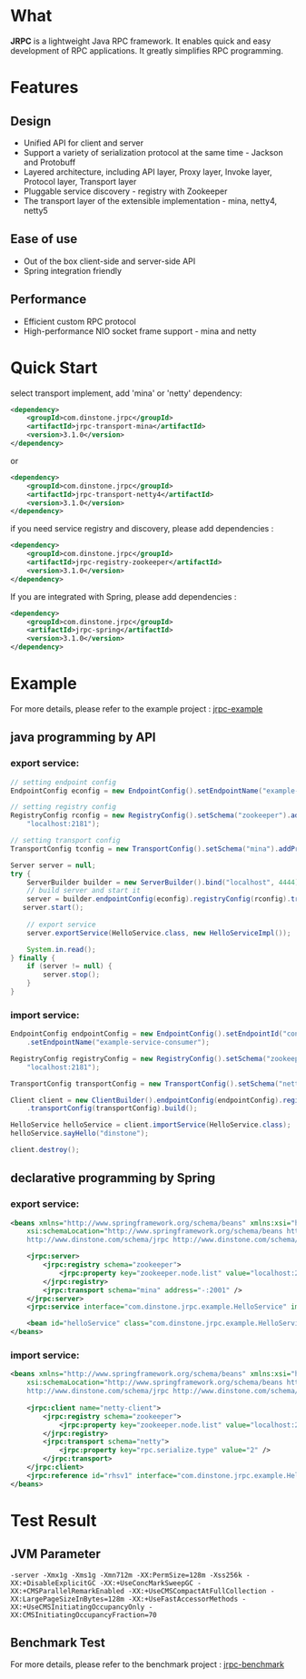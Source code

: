 # What
**JRPC** is a lightweight Java RPC framework. It enables quick and easy development of RPC applications. It greatly simplifies RPC programming.

# Features
## Design
* Unified API for client and server
* Support a variety of serialization protocol at the same time - Jackson and Protobuff
* Layered architecture, including API layer, Proxy layer, Invoke layer, Protocol layer, Transport layer
* Pluggable service discovery - registry with Zookeeper
* The transport layer of the extensible implementation - mina, netty4, netty5

## Ease of use
* Out of the box client-side and server-side API
* Spring integration friendly

## Performance
* Efficient custom RPC protocol
* High-performance NIO socket frame support - mina and netty

# Quick Start
select transport implement, add 'mina' or 'netty' dependency:
```xml
<dependency>
	<groupId>com.dinstone.jrpc</groupId>
	<artifactId>jrpc-transport-mina</artifactId>
	<version>3.1.0</version>
</dependency>
```
or
```xml
<dependency>
	<groupId>com.dinstone.jrpc</groupId>
	<artifactId>jrpc-transport-netty4</artifactId>
	<version>3.1.0</version>
</dependency>
```
if you need service registry and discovery, please add dependencies :
```xml
<dependency>
	<groupId>com.dinstone.jrpc</groupId>
	<artifactId>jrpc-registry-zookeeper</artifactId>
	<version>3.1.0</version>
</dependency>
```
If you are integrated with Spring, please add dependencies :
```xml
<dependency>
	<groupId>com.dinstone.jrpc</groupId>
	<artifactId>jrpc-spring</artifactId>
	<version>3.1.0</version>
</dependency>
```
	
# Example
For more details, please refer to the example project : [jrpc-example](https://github.com/dinstone/jrpc/tree/master/jrpc-example)

## java programming by API
### export service:
```java
// setting endpoint config
EndpointConfig econfig = new EndpointConfig().setEndpointName("example-service-provider");

// setting registry config
RegistryConfig rconfig = new RegistryConfig().setSchema("zookeeper").addProperty("zookeeper.node.list",
    "localhost:2181");

// setting transport config
TransportConfig tconfig = new TransportConfig().setSchema("mina").addProperty("rpc.handler.count", "2");

Server server = null;
try {
    ServerBuilder builder = new ServerBuilder().bind("localhost", 4444);
    // build server and start it
    server = builder.endpointConfig(econfig).registryConfig(rconfig).transportConfig(tconfig).build();
   server.start();
   
    // export service
    server.exportService(HelloService.class, new HelloServiceImpl());

    System.in.read();
} finally {
    if (server != null) {
        server.stop();
    }
}
```

### import service:
```java
EndpointConfig endpointConfig = new EndpointConfig().setEndpointId("consumer-1")
    .setEndpointName("example-service-consumer");

RegistryConfig registryConfig = new RegistryConfig().setSchema("zookeeper").addProperty("zookeeper.node.list",
    "localhost:2181");

TransportConfig transportConfig = new TransportConfig().setSchema("netty").setConnectPoolSize(2);

Client client = new ClientBuilder().endpointConfig(endpointConfig).registryConfig(registryConfig)
    .transportConfig(transportConfig).build();

HelloService helloService = client.importService(HelloService.class);
helloService.sayHello("dinstone");

client.destroy();
```

## declarative programming by Spring
### export service:
```xml
<beans xmlns="http://www.springframework.org/schema/beans" xmlns:xsi="http://www.w3.org/2001/XMLSchema-instance" xmlns:jrpc="http://www.dinstone.com/schema/jrpc"
	xsi:schemaLocation="http://www.springframework.org/schema/beans http://www.springframework.org/schema/beans/spring-beans.xsd 
	http://www.dinstone.com/schema/jrpc http://www.dinstone.com/schema/jrpc-3.0.xsd">

	<jrpc:server>
		<jrpc:registry schema="zookeeper">
			<jrpc:property key="zookeeper.node.list" value="localhost:2181" />
		</jrpc:registry>
		<jrpc:transport schema="mina" address="-:2001" />
	</jrpc:server>
	<jrpc:service interface="com.dinstone.jrpc.example.HelloService" implement="helloService" group="product-v1.0" timeout="2000" />

	<bean id="helloService" class="com.dinstone.jrpc.example.HelloServiceImpl" />
</beans>
```

### import service:
```xml
<beans xmlns="http://www.springframework.org/schema/beans" xmlns:xsi="http://www.w3.org/2001/XMLSchema-instance" xmlns:jrpc="http://www.dinstone.com/schema/jrpc"
	xsi:schemaLocation="http://www.springframework.org/schema/beans http://www.springframework.org/schema/beans/spring-beans.xsd 
	http://www.dinstone.com/schema/jrpc http://www.dinstone.com/schema/jrpc-3.0.xsd">
	
	<jrpc:client name="netty-client">
		<jrpc:registry schema="zookeeper">
			<jrpc:property key="zookeeper.node.list" value="localhost:2181" />
		</jrpc:registry>
		<jrpc:transport schema="netty">
			<jrpc:property key="rpc.serialize.type" value="2" />
		</jrpc:transport>
	</jrpc:client>
	<jrpc:reference id="rhsv1" interface="com.dinstone.jrpc.example.HelloService" group="product-v1.0" />
</beans>
```

# Test Result
## JVM Parameter
```
-server -Xmx1g -Xms1g -Xmn712m -XX:PermSize=128m -Xss256k -XX:+DisableExplicitGC -XX:+UseConcMarkSweepGC -XX:+CMSParallelRemarkEnabled -XX:+UseCMSCompactAtFullCollection -XX:LargePageSizeInBytes=128m -XX:+UseFastAccessorMethods -XX:+UseCMSInitiatingOccupancyOnly -XX:CMSInitiatingOccupancyFraction=70
```

## Benchmark Test
For more details, please refer to the benchmark project : [jrpc-benchmark](https://github.com/dinstone/jrpc/tree/master/jrpc-benchmark)
